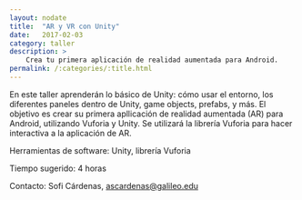 ```yaml
---
layout: nodate
title:  "AR y VR con Unity"
date:   2017-02-03
category: taller
description: >
    Crea tu primera aplicación de realidad aumentada para Android.
permalink: /:categories/:title.html
---
```


En este taller aprenderán lo básico de Unity: cómo usar el entorno, los diferentes paneles dentro de Unity, game objects, prefabs, y más. El objetivo es crear su primera apllicación de realidad aumentada (AR) para Android, utilizando Vuforia y Unity. Se utilizará la librería Vuforia para hacer interactiva a la aplicación de AR.

Herramientas de software: Unity, librería Vuforia

Tiempo sugerido: 4 horas

Contacto: Sofi Cárdenas, ascardenas@galileo.edu

